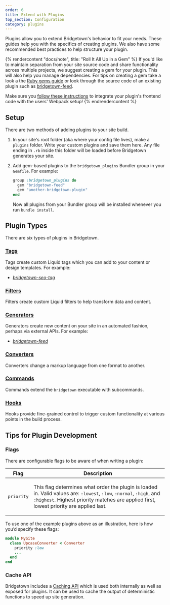 ```yaml
---
order: 6
title: Extend with Plugins
top_section: Configuration
category: plugins
---
```


Plugins allow you to extend Bridgetown's behavior to fit your needs. These guides help you with the specifics of creating plugins. We also have some recommended best practices to help structure your plugin.

{% rendercontent "docs/note", title: "Roll It All Up in a Gem" %}
If you'd like to maintain separation from your site source code and
share functionality across multiple projects, we suggest creating a gem for your plugin. This will also help you manage dependencies. For tips on creating a gem take a look a the [Ruby gems guide](https://guides.rubygems.org/make-your-own-gem/) or look through the source code of an existing plugin such as [bridgetown-feed](https://github.com/bridgetownrb/bridgetown-feed).

Make sure you [follow these instructions](/docs/plugins/gems-and-webpack/) to integrate your plugin's frontend code
with the users' Webpack setup!
{% endrendercontent %}

## Setup

There are two methods of adding plugins to your site build.

1. In your site's root folder (aka where your config file lives), make a `plugins` folder. Write your custom plugins and save them here. Any file ending in `.rb` inside this folder will be loaded before Bridgetown generates your site.

2. Add gem-based plugins to the `bridgetown_plugins` Bundler group in your `Gemfile`. For
   example:

   ```ruby
   group :bridgetown_plugins do
     gem "bridgetown-feed"
     gem "another-bridgetown-plugin"
   end
   ```

   Now all plugins from your Bundler group will be installed whenever you run `bundle install`.

## Plugin Types

There are six types of plugins in Bridgetown.

### [Tags](/docs/plugins/tags/)

Tags create custom Liquid tags which you can add to your content or design templates. For example:

* [_bridgetown-seo-tag_](https://github.com/bridgetownrb/bridgetown-seo-tag)

### [Filters](/docs/plugins/filters/)

Filters create custom Liquid filters to help transform data and content.

### [Generators](/docs/plugins/generators/)

Generators create new content on your site in an automated fashion, perhaps via external APIs.
For example:

* [_bridgetown-feed_](https://github.com/bridgetownrb/bridgetown-feed)

### [Converters](/docs/plugins/converters/)

Converters change a markup language from one format to another.

### [Commands](/docs/plugins/commands/)

Commands extend the `bridgetown` executable with subcommands.

### [Hooks](/docs/plugins/hooks/)

Hooks provide fine-grained control to trigger custom functionality at various points in the build process.

## Tips for Plugin Development

### Flags

There are configurable flags to be aware of when writing a plugin:

<table class="settings biggest-output">
  <thead>
    <tr>
      <th>Flag</th>
      <th>Description</th>
    </tr>
  </thead>
  <tbody>
    <tr>
      <td>
        <p><code>priority</code></p>
      </td>
      <td>
        <p>
          This flag determines what order the plugin is loaded in. Valid values
          are: <code>:lowest</code>, <code>:low</code>, <code>:normal</code>,
          <code>:high</code>, and <code>:highest</code>. Highest priority
          matches are applied first, lowest priority are applied last.
        </p>
      </td>
    </tr>
  </tbody>
</table>

To use one of the example plugins above as an illustration, here is how you’d
specify these flags:

```ruby
module MySite
  class UpcaseConverter < Converter
    priority :low
    ...
  end
end
```

### Cache API

Bridgetown includes a [Caching API](/docs/plugins/cache-api/) which is used both internally as well as exposed for plugins. It can be used to cache the output of deterministic functions to speed up site generation.